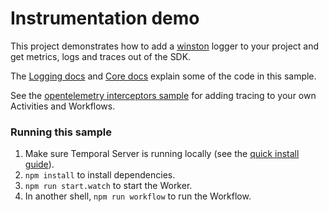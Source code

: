 # Instrumentation demo

This project demonstrates how to add a [winston](https://github.com/winstonjs/winston) logger to your project and get metrics, logs and traces out of the SDK.

The [Logging docs](https://docs.temporal.io/docs/typescript/logging/) and [Core docs](https://docs.temporal.io/docs/typescript/core/) explain some of the code in this sample.

See the [opentelemetry interceptors sample](https://github.com/temporalio/samples-typescript/tree/main/interceptors-opentelemetry) for adding tracing to your own Activities and Workflows.

### Running this sample

1. Make sure Temporal Server is running locally (see the [quick install guide](https://docs.temporal.io/docs/server/quick-install/)).
1. `npm install` to install dependencies.
1. `npm run start.watch` to start the Worker.
1. In another shell, `npm run workflow` to run the Workflow.
